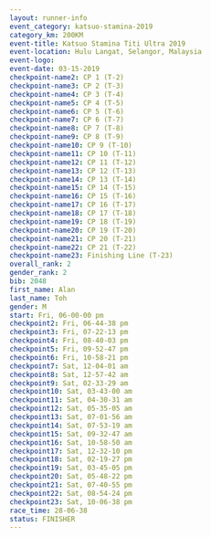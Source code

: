 ```yaml
---
layout: runner-info 
event_category: katsuo-stamina-2019 
category_km: 200KM 
event-title: Katsuo Stamina Titi Ultra 2019 
event-location: Hulu Langat, Selangor, Malaysia 
event-logo: 
event-date: 03-15-2019 
checkpoint-name2: CP 1 (T-2) 
checkpoint-name3: CP 2 (T-3) 
checkpoint-name4: CP 3 (T-4) 
checkpoint-name5: CP 4 (T-5) 
checkpoint-name6: CP 5 (T-6) 
checkpoint-name7: CP 6 (T-7) 
checkpoint-name8: CP 7 (T-8) 
checkpoint-name9: CP 8 (T-9) 
checkpoint-name10: CP 9 (T-10) 
checkpoint-name11: CP 10 (T-11) 
checkpoint-name12: CP 11 (T-12) 
checkpoint-name13: CP 12 (T-13) 
checkpoint-name14: CP 13 (T-14) 
checkpoint-name15: CP 14 (T-15) 
checkpoint-name16: CP 15 (T-16) 
checkpoint-name17: CP 16 (T-17) 
checkpoint-name18: CP 17 (T-18) 
checkpoint-name19: CP 18 (T-19) 
checkpoint-name20: CP 19 (T-20) 
checkpoint-name21: CP 20 (T-21) 
checkpoint-name22: CP 21 (T-22) 
checkpoint-name23: Finishing Line (T-23) 
overall_rank: 2
gender_rank: 2
bib: 2048
first_name: Alan
last_name: Toh
gender: M
start: Fri, 06-00-00 pm
checkpoint2: Fri, 06-44-38 pm
checkpoint3: Fri, 07-22-13 pm
checkpoint4: Fri, 08-40-03 pm
checkpoint5: Fri, 09-52-47 pm
checkpoint6: Fri, 10-58-21 pm
checkpoint7: Sat, 12-04-01 am
checkpoint8: Sat, 12-57-42 am
checkpoint9: Sat, 02-33-29 am
checkpoint10: Sat, 03-43-00 am
checkpoint11: Sat, 04-30-31 am
checkpoint12: Sat, 05-35-05 am
checkpoint13: Sat, 07-01-56 am
checkpoint14: Sat, 07-53-19 am
checkpoint15: Sat, 09-32-47 am
checkpoint16: Sat, 10-58-50 am
checkpoint17: Sat, 12-32-10 pm
checkpoint18: Sat, 02-19-27 pm
checkpoint19: Sat, 03-45-05 pm
checkpoint20: Sat, 05-48-22 pm
checkpoint21: Sat, 07-40-55 pm
checkpoint22: Sat, 08-54-24 pm
checkpoint23: Sat, 10-06-38 pm
race_time: 28-06-38
status: FINISHER
---
```


